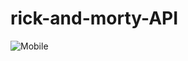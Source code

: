 # rick-and-morty-API

![Mobile](https://s3-us-west-2.amazonaws.com/secure.notion-static.com/60c600c1-df08-4d3d-a7f7-8348ed0d07be/Captura_de_Tela_2023-05-09_as_11.14.25.png)
